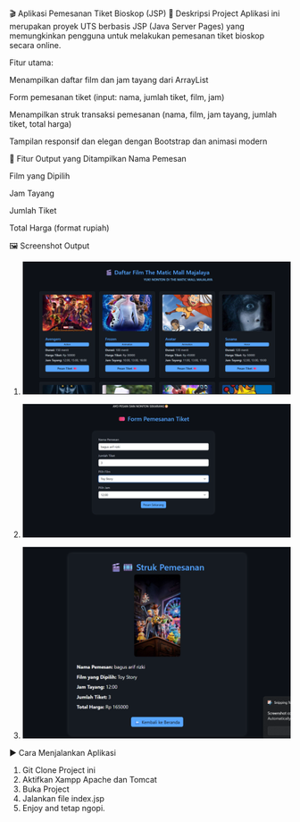 🎬 Aplikasi Pemesanan Tiket Bioskop (JSP)
📌 Deskripsi Project
Aplikasi ini merupakan proyek UTS berbasis JSP (Java Server Pages) yang memungkinkan pengguna untuk melakukan pemesanan tiket bioskop secara online.

Fitur utama:

Menampilkan daftar film dan jam tayang dari ArrayList

Form pemesanan tiket (input: nama, jumlah tiket, film, jam)

Menampilkan struk transaksi pemesanan (nama, film, jam tayang, jumlah tiket, total harga)

Tampilan responsif dan elegan dengan Bootstrap dan animasi modern

🧾 Fitur Output yang Ditampilkan
Nama Pemesan

Film yang Dipilih

Jam Tayang

Jumlah Tiket

Total Harga (format rupiah)

🖼 Screenshot Output
1. ![Halaman Form Pemesanan](image/index.png)

2. ![Halaman Struk Pemesanan](image/formPesan.png)

3. ![Struk Pemesanan](image/struk.png)

▶️ Cara Menjalankan Aplikasi
1. Git Clone Project ini
2. Aktifkan Xampp Apache dan Tomcat
3. Buka Project
4. Jalankan file index.jsp
5. Enjoy and tetap ngopi.
